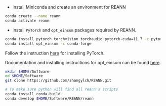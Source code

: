 - Install Miniconda and create an environment for REANN
```bash
conda create --name reann
conda activate reann
```

- Install `PyTorch` and `opt_einsum` packages required by REANN.
```bash
conda install pytorch torchvision torchaudio pytorch-cuda=11.7 -c pytorch -c nvidia
conda install opt_einsum -c conda-forge
```
Follow the instruction [here](https://pytorch.org/get-started/locally/) for installing PyTorch.

Documentation and installing instructions for opt_einsum can be found [here](https://optimized-einsum.readthedocs.io/en/stable/install.html).



```bash
mkdir $HOME/Software
cd $HOME/Software
git clone https://github.com/zhangylch/REANN.git

# To make sure python will find all reann's scripts
conda install conda-build
conda develop $HOME/Software/REANN/reann
```


